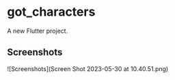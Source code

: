 # got_characters

A new Flutter project.

## Screenshots

![Screenshots](Screen Shot 2023-05-30 at 10.40.51.png)